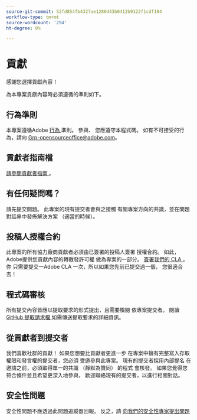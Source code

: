 ```yaml
---
source-git-commit: 52fd854fb4327ae1280d43b0412b9122f1cdf104
workflow-type: tm+mt
source-wordcount: '294'
ht-degree: 0%

---
```

# 貢獻

感謝您選擇貢獻內容！

為本專案貢獻內容時必須遵循的準則如下。

## 行為準則

本專案遵循Adobe [ 行為 ](code-of-conduct.md) 準則。 參與、
您應遵守本程式碼。 如有不可接受的行為，請向
[ ](mailto:Grp-opensourceoffice@adobe.com) Grp-opensourceoffice@adobe.com。

## 貢獻者指南檔

[請參閱貢獻者指南 ](https://experienceleague.adobe.com/docs/contributor/contributor-guide/introduction.html) 。

## 有任何疑問嗎？

請先提交問題。 此專案的現有提交者會與之接觸
有關專案方向的共識，並在問題對話串中發佈解決方案
（適當的時候）。

## 投稿人授權合約

此專案的所有協力廠商貢獻者必須由已簽署的投稿人簽署
授權合約。 如此，Adobe提供您貢獻內容的轉散發許可權
做為專案的一部分。 [簽署我們的 CLA ](http://opensource.adobe.com/cla.html) 。 你
只需要提交一Adobe CLA 一次，所以如果您先前已提交過一個，
您很適合去！

## 程式碼審核

所有提交內容皆應以提取要求的形式提出，且需要檢閱
依專案提交者。 閱讀 [ GitHub 提取請求檔 ](https://help.github.com/articles/about-pull-requests/)
如需傳送提取要求的詳細資訊。

<!--
Lastly, please follow the [pull request template](PULL_REQUEST_TEMPLATE.md) when
submitting a pull request!
-->

## 從貢獻者到提交者

我們喜歡社群的貢獻！ 如果您想要比貢獻者更進一步
在專案中擁有完整寫入存取權限和發言權的提交者，您必須
受邀參與此專案。 現有的提交者採用內部提名
在邀請之前，必須取得單一的共識 （靜默為贊同） 的程式
會核發。 如果您覺得您符合條件並且希望更深入地參與，
歡迎聯絡現有的提交者，以進行相關對話。

## 安全性問題

安全性問題不應透過此問題追蹤器回報。 反之，請 [ 向我們的安全性專家提出問題](https://helpx.adobe.com/security/alertus.html)
